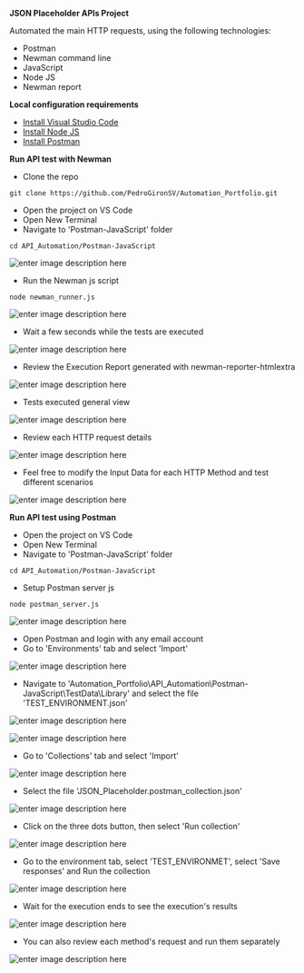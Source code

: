 ﻿**JSON Placeholder APIs Project**

Automated the main HTTP requests, using the following technologies:

 - Postman
 - Newman command line
 - JavaScript
 - Node JS
 - Newman report

**Local configuration requirements**

 - [Install Visual Studio Code](https://code.visualstudio.com/download)
 - [Install Node JS](https://nodejs.org/en)
 - [Install Postman](https://www.postman.com/downloads/)
	
**Run API test with Newman**

 - Clone the repo
 
 ```
git clone https://github.com/PedroGironSV/Automation_Portfolio.git
```

 - Open the project on VS Code
 - Open New Terminal
 - Navigate to 'Postman-JavaScript' folder
 ```
cd API_Automation/Postman-JavaScript
```

![enter image description here](https://blogger.googleusercontent.com/img/b/R29vZ2xl/AVvXsEjiEGbQwx4KS8ZPMEMBPbEQNJloYvpbzUE_tG1CGGO6Fg50cIGxPIAw0hiDmO8jFsTfYAjVrnVGQD17rGFielHSQkJa4eTY_Iot-4XaenJIm-jUxuPwpiMDtJxXiIXWfkDUWyVWnEI-w7cjew8jOzNHp2Myd6a_iS053cfshbINW8PjT8Zl4d9Kt39jwImY/w640-h92/1.%20open%20folder.PNG)
 - Run the Newman js script
 ```
node newman_runner.js
```

![enter image description here](https://blogger.googleusercontent.com/img/b/R29vZ2xl/AVvXsEj2fh9vZK_TTdEfYEQk1uemyudQKDe5_e3cPRH7T6RePmBswmVyPLV-uqif4IaoBhJYn6kg3g8Tk1gxMxP5LBCg8OXraGxcUtEMsuUYicuLOpuYqJ_h4OIyRdUtP7el0a1Imn3rgWDuU7TSnDOoymQ-j3Lq_tL2E_-w_SZXeYu3G7KmQ4lM0La5X2lueOvu/w640-h224/2.%20runner.PNG)

 - Wait a few seconds while the tests are executed

![enter image description here](https://blogger.googleusercontent.com/img/b/R29vZ2xl/AVvXsEihztXuRKM9rD6Err0Ff9fvIh45D1re763rqH_QOzVyoXGt0xVLNEgRe38tWbfZ3ektzy1JPwbFWaScac6fWc0sl-GH6ptifYkX1AAJafzN1R936bqpLwHRhv8AiT6bMG2alupHYz3-3x9-MLJsxIyw1jp1RitueuY2Dh6wIURvS73QH1FHwH8ZW28KjA/w640-h174/3.Wait_CLI_Execution.PNG)

 - Review the Execution Report generated with newman-reporter-htmlextra

![enter image description here](https://blogger.googleusercontent.com/img/b/R29vZ2xl/AVvXsEjQfZHde4wouIprA3pn_0Z8Kl1GU_JT6fiIYj2hHkQ0d1mbc0L0zWWptFOz-HOtyNH2z4l36OHFitZsxVjRKnILKhpWOfw20orIDbD827C6wWPFp37oxrsR57S01PMgK-Ck5VFalVgsmgDwXm_XkRpeRwGGvaaaB2CevPuzQjNOhBv7ZNWXT4MEBWOlHDGu/w640-h172/3.%20finished.PNG)

 - Tests executed general view

![enter image description here](https://blogger.googleusercontent.com/img/b/R29vZ2xl/AVvXsEg0qGENh8Qucs6Wq0qkE5XNYVQuvy8nKBuTLXNMnQpthQWHgjXPOrQIHqy8yTYmhyHBDaXtffpBi2hcuVZJAksgoyBvOCxnS4VYHV6oQTM_xDTf-umBw-cxvTxJc7fXUKwFgGKCiZ3CLo6gvEPNInPy9-W8Lq_9e_bB9g864brDsd669a48Rbot8TEDew/w640-h356/5.Passed_Details.PNG)

 - Review each HTTP request details

![enter image description here](https://blogger.googleusercontent.com/img/b/R29vZ2xl/AVvXsEga6c7KDZRlofVH4srXTqNSM2sNVe6046RIumR47jRWLdCcY_dscYVyx9u3KNfUnmVP1n0gr4Xa-fhA8caOZbbLGCaP9QD39PIFyPlZgJTiqw1F85MTaOiMEMJJULo6jg1vVo0ugGaYdcfyuRpSpwtDeGVzQAviN6xM1nTC34OSr9GSFry8D4MYhILSzg/w640-h586/6.Method_Details.PNG)

 - Feel free to modify the Input Data for each HTTP Method and test different scenarios

![enter image description here](https://blogger.googleusercontent.com/img/b/R29vZ2xl/AVvXsEhaCpvkuaJ9fl5IdNLN4roY_HUBukly_3ZpuuT_SfW4CqwS8RICkCDKsAmeLonK30R5qQX-GsYl1mXmck5ra5dJtQ5jrbd17GKUOj5t8UxF_k9BKsIWOoTRbu0gxgPZaHfXNEEX8XWzdD6o6B45XefC0ZRYvJcO4iP2kc-cL2yGD5oevivh5utsaRrGow/w640-h544/7.Input_Data.PNG)

 **Run API test using Postman**
 - Open the project on VS Code
 - Open New Terminal
 - Navigate to 'Postman-JavaScript' folder
 ```
cd API_Automation/Postman-JavaScript
```
- Setup Postman server js
 ```
node postman_server.js
```

![enter image description here](https://blogger.googleusercontent.com/img/b/R29vZ2xl/AVvXsEg0MnNsnz2zkKEbhZDY112m63_ufXMt4hdWkcGAqiUgUrSJU2r23G_BfInjITmDi7PF6o-XXi0CXmEMhbY_gOXfSSPh22GfRZPi0S7UhkjdgcgWy6NHC_U3EKOj_WtSZKtdSHMVA5n6LX7JAej09w3cQKAe2DTtcUXR5hEkKkRrpFnh0e1JZM9tsHgnZzK_/w640-h154/1.%20postman_runner.PNG)

 - Open Postman and login with any email account
 - Go to 'Environments' tab and select 'Import'

![enter image description here](https://blogger.googleusercontent.com/img/b/R29vZ2xl/AVvXsEgQz-vICl1NXOAcSqHSiL-M64A6ia7kOeg7Tk-bwLlnXNB-Gw27q1zY5P5lcS2mUD9VvFl-xETfwmuK-mTh61e5rpRjfA_jKzeorrjvdy_y0TjGEIXB26lJJw2CFwypoEm-CBToOGt7HZ-9dv0dp4un2dba678jAsG5ZKDNORWzW44Zfl_FoeMx8uawiA/w534-h640/3.Load_Environment.PNG)

 - Navigate to 'Automation_Portfolio\API_Automation\Postman-JavaScript\TestData\Library' and select the file 'TEST_ENVIRONMENT.json'
 
 ![enter image description here](https://blogger.googleusercontent.com/img/b/R29vZ2xl/AVvXsEi6zkxHYqcPo1Ypjqx5YZxb0oz_plfjoGs6fnIq4BPScly-a5_XJ15Pn_lNt_vPFczwdiE8ZAP2hlX630N7s8OpAt2UH6oXsN6RNCkRcREdUqJlm1Bjh-dyKXq_87_TcntaRCcKj9FFfCqPdQxeAZdetnw2v_luJp4RSCvhfkdayfPY1DNUfBEOLOMbTA/w640-h422/3.1Upload%20file.PNG)

![enter image description here](https://blogger.googleusercontent.com/img/b/R29vZ2xl/AVvXsEgYRlf6qAk31WjVGcTUT6uvosq67BzCSTRmvKOgZaI2pdsaQCOyEmpNuDMPzNfmlCZF5ZIvVJ7DDGzC8uUigwL4wfwKDxWr0OcXn-2avScq579-5arHbufGG-1vAAsU_VmiXw6pxDCKqh7tO2_il1MuCo36bNYI_g_EvqldWHiri0WLjasXOC6Rw-sgrQ/w640-h404/3.2Select_Environment.PNG)

 - Go to 'Collections' tab and select 'Import'
 
 ![enter image description here](https://blogger.googleusercontent.com/img/b/R29vZ2xl/AVvXsEjfZ8pRfrWTjN_hhFfDSn91oThJ3hKtWwL1Rh-rj70FbWxVGKXvSJhcW2ZuaJZxfqeu3MR7nwwv-Zv-nqDrmTgAdjMtUKEscs_FDEm4ykKSDqxTL0MHR3tBCdgYzCWlbeCnwWiwvB5oifwzrvm_z8TimUj9VPO85uvZ8gpE4rfIT_dxn0ZW94fIP667jg/w538-h640/4.Load_Collection.PNG)
 
 - Select the file 'JSON_Placeholder.postman_collection.json'


![enter image description here](https://blogger.googleusercontent.com/img/b/R29vZ2xl/AVvXsEguhAZMhRhcX0Yzp9A639k8QgUzvj1px7DD4M5orvQOEiLD-nabQKYmgkXVxJ6v588F7vVVJajU4yPP2TvxkRSQMzwVWq8sASmmmGes7Wt3p_pzQ02IgUcf-eeiu8FOo0gsofC7DosniA4XjmUJA9OxC6LSD1SdmZBYDyulUds2H_95Dfcb8-vCWgZj_9FV/w640-h398/2.%20collection.PNG)

 - Click on the three dots button, then select 'Run collection'

![enter image description here](https://blogger.googleusercontent.com/img/b/R29vZ2xl/AVvXsEiKfLbdhIBoAOPo-LVrPXHynVATIVxch1uvlgp0RiMs7Qb0Cq9tDQdZq4P1IzAAXJUo7BUYIhNa7JSP-y_aEsDjsdXjKoFC7fannICWlL2cIhHOUfegesWmS9srGoRLfVlJIwXlkZvazZ3Qyr48obgg1XO7HHZLDClwH8mh2raF7d-2JGTbJBo7CLnaZA/w568-h640/5.Run_Collection.PNG)

 - Go to the environment tab, select 'TEST_ENVIRONMET', select 'Save responses' and Run the collection

![enter image description here](https://blogger.googleusercontent.com/img/b/R29vZ2xl/AVvXsEis-ans9LnWTWp3xLLHgmkBZKq_XjOK4aHbA9e4nS31idRGvsmpagQkuM0H3XfYHK-7iPIht_wDlIgnnxsqYkynSFCcrnMlYsTGuvezJl9dqA7BoqOIEIykMpYdtvjF8Y7KrBFca-NRyA9lxHakSTb_4EayILSuEdDuvDikcnKyTKnvw44kEgdtYOaGfg/w640-h222/6.Select_Environment_Save_Responses.PNG)

 - Wait for the execution ends to see the execution's results

![enter image description here](https://blogger.googleusercontent.com/img/b/R29vZ2xl/AVvXsEjjhjLRSssTz0IdsVvz2QFR8jZigBUaYEdd1OnuXF0c5POOhVWI8TGPSh_V81vOGWpfq-zmtjyvtsxeKo7U6PtLYeo_rzBOQB5KKvqQXD0bvFn4El2GCiLKMb-wPAjIlaZbU9rTsKjHOvn2mVBz3RYkVusXikgQbjMtbcjyVk4JA4oDom46liwhkYTrNA/w640-h332/7.Review_Execution_Results.PNG)

 - You can also review each method's request and run them separately

![enter image description here](https://blogger.googleusercontent.com/img/b/R29vZ2xl/AVvXsEgsrFVD4fNIPR3KvRuyiPfddy1EggPgcCfF0JFIQAge7MGQZlfLgM1gBJU8ydZvPkl0-qM3AcVq70Xsl6lntI_GW06kDkN1Z_NpFvm5_ChjDxmgCaYewl2M8aNwRQCG2wHDYfx6mZrFkvVLbin01YdpFW3KZHFBxWiqChfloG_FR2xEh9oiEpyY0BD3FQ/w640-h234/8.Review_Single_Method.PNG)

